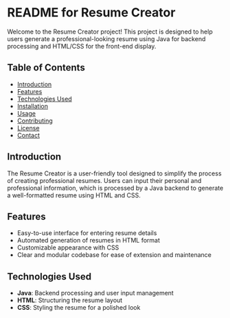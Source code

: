 # README for Resume Creator

Welcome to the Resume Creator project! This project is designed to help users generate a professional-looking resume using Java for backend processing and HTML/CSS for the front-end display.

## Table of Contents

- [Introduction](#introduction)
- [Features](#features)
- [Technologies Used](#technologies-used)
- [Installation](#installation)
- [Usage](#usage)
- [Contributing](#contributing)
- [License](#license)
- [Contact](#contact)

## Introduction

The Resume Creator is a user-friendly tool designed to simplify the process of creating professional resumes. Users can input their personal and professional information, which is processed by a Java backend to generate a well-formatted resume using HTML and CSS.

## Features

- Easy-to-use interface for entering resume details
- Automated generation of resumes in HTML format
- Customizable appearance with CSS
- Clear and modular codebase for ease of extension and maintenance

## Technologies Used

- **Java**: Backend processing and user input management
- **HTML**: Structuring the resume layout
- **CSS**: Styling the resume for a polished look
